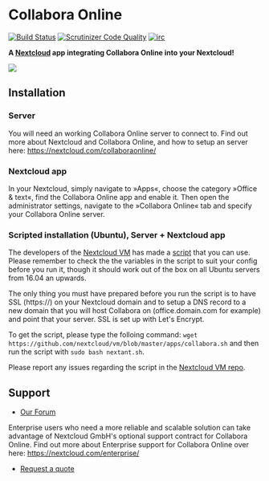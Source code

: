 # Collabora Online
[![Build Status](https://scrutinizer-ci.com/g/nextcloud/richdocuments/badges/build.png?b=master)](https://scrutinizer-ci.com/g/nextcloud/richdocuments/build-status/master)
[![Scrutinizer Code Quality](https://scrutinizer-ci.com/g/nextcloud/richdocuments/badges/quality-score.png?b=master)](https://scrutinizer-ci.com/g/nextcloud/richdocuments/?branch=master)
[![irc](https://img.shields.io/badge/IRC-%23nextcloud%20on%20freenode-orange.svg)](https://webchat.freenode.net/?channels=nextcloud)

**A [Nextcloud](https://nextcloud.com) app integrating Collabora Online into your Nextcloud!**

![](https://nextcloud.com/wp-content/themes/next/assets/img/features/collabora-document.png)

## Installation

### Server

You will need an working Collabora Online server to connect to.
Find out more about Nextcloud and Collabora Online, and how to setup an server here: https://nextcloud.com/collaboraonline/

### Nextcloud app

In your Nextcloud, simply navigate to »Apps«, choose the category »Office & text«, find the Collabora Online app and enable it. Then open the administrator settings, navigate to the »Collabora Online« tab and specify your Collabora Online server.

### Scripted installation (Ubuntu), Server + Nextcloud app
The developers of the [Nextcloud VM](https://github.com/nextcloud/vm) has made a [script](https://raw.githubusercontent.com/nextcloud/vm/master/apps/collabora.sh) that you can use.
Please remember to check the the variables in the script to suit your config before you run it, though it should work out of the box on all Ubuntu servers from 16.04 an upwards.

The only thing you must have prepared before you run the script is to have SSL (https://) on your Nextcloud domain and to setup a DNS record to a new domain that you will host Collabora on (office.domain.com for example) and point that your server. SSL is set up with Let's Encrypt.

To get the script, please type the folloing command: `wget https://github.com/nextcloud/vm/blob/master/apps/collabora.sh` and then run the script with `sudo bash nextant.sh`.

Please report any issues regarding the script in the [Nextcloud VM repo](https://github.com/nextcloud/vm/issues).

## Support

- [Our Forum](https://help.nextcloud.com/c/support/collabora)

Enterprise users who need a more reliable and scalable solution can take advantage of Nextcloud GmbH's optional support contract for Collabora Online. Find out more about Enterprise support for Collabora Online over here: https://nextcloud.com/enterprise/

- [Request a quote](https://nextcloud.com/enterprise/buy/)
